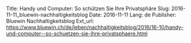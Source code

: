 Title: Handy und Computer: So schützen Sie Ihre Privatsphäre
Slug: 2016-11-11_bluewin-nachhaltigkeitsblog
Date: 2016-11-11
Lang: de
Publisher: Bluewin Nachhaltigkeitsblog
Ext_url: https://www.bluewin.ch/de/leben/nachhaltigkeitsblog/2016/16-10/handy-und-computer--so-schuetzen-sie-ihre-privatsphaere.html